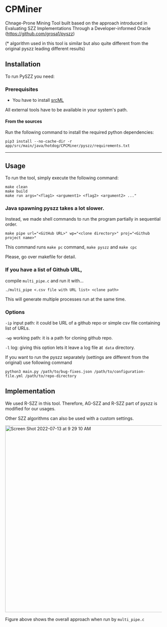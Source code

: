 # CPMiner

Chnage-Prone Mining Tool built based on the approach introduced in Evaluating SZZ Implementations Through a Developer-informed Oracle (https://github.com/grosa1/pyszz)

(* algorithm used in this tool is similar but also quite different from the original pyszz leading different results)
## Installation

To run PySZZ you need:

### Prerequisites

* You have to install [srcML](http://www.srcml.org/)

All external tools have to be available in your system's path.

#### From the sources

Run the following command to install the required python dependencies:

```
pip3 install --no-cache-dir -r app/src/main/java/hotdog/CPCMiner/pyszz/requirements.txt
```
---
## Usage

To run the tool, simply execute the following command:
```
make clean
make build
make run args="<flag1> <argument1> <flag2> <argument2> ..."
```

### Java spawning pyszz takes a lot slower.

Instead, we made shell commands to run the program partially in sequential order.

```
make pipe url="<GitHub URL>" wp="<clone directory>" proj="<Github project name>"
```

This command runs `make pc` command, `make pyszz` and `make cpc`

Please, go over makefile for detail.

### If you have a list of Github URL,

compile `multi_pipe.c` and run it with...

`./multi_pipe <.csv file with URL list> <clone path>`

This will generate multiple processes run at the same time.

### Options

`-ip` input path: it could be URL of a github repo or simple csv file containing list of URLs.

`-wp` working path: it is a path for cloning github repo.

`-l` log: giving this option lets it leave a log file at` data` directory.


If you want to run the pyszz separately (settings are different from the original) use following command
```
python3 main.py /path/to/bug-fixes.json /path/to/configuration-file.yml /path/to/repo-directory
```

## Implementation

We used R-SZZ in this tool. Therefore, AG-SZZ and R-SZZ part of pyszz is modified for our usages.

Other SZZ algorithms can also be used with a custom settings.

<img width="599" alt="Screen Shot 2022-07-13 at 9 29 10 AM" src="https://user-images.githubusercontent.com/83571012/178623296-84ca84f0-f611-4d54-b518-3dcf2c4d649e.png">

Figure above shows the overall approach when run by `multi_pipe.c`
